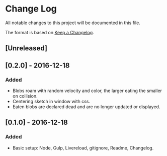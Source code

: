 
# Change Log
All notable changes to this project will be documented in this file.

The format is based on [Keep a Changelog](http://keepachangelog.com/).

## [Unreleased]

## [0.2.0] - 2016-12-18
### Added
- Blobs roam with random velocity and color, the larger eating the smaller on collision.
- Centering sketch in window with css.
- Eaten blobs are declared dead and are no longer updated or displayed.

## [0.1.0] - 2016-12-18
### Added
- Basic setup: Node, Gulp, Livereload, gitignore, Readme, Changelog.